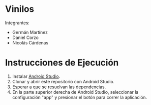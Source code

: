 # Vinilos

Integrantes:

- Germán Martínez
- Daniel Corzo
- Nicolás Cárdenas

# Instrucciones de Ejecución

1. Instalar [Android Studio](https://developer.android.com/studio).
2. Clonar y abrir este repositorio con Android Studio.
3. Esperar a que se resuelvan las dependencias.
4. En la parte superior derecha de Android Studio, seleccionar la configuración "app" y presionar el botón para correr la aplicación.
